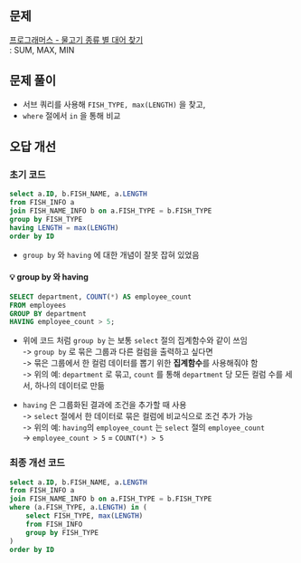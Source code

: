 ## 문제
[프로그래머스 - 물고기 종류 별 대어 찾기](https://school.programmers.co.kr/learn/courses/30/lessons/293261) <br>
: SUM, MAX, MIN

## 문제 풀이
- 서브 쿼리를 사용해 `FISH_TYPE, max(LENGTH)` 을 찾고,
- `where` 절에서 `in` 을 통해 비교

## 오답 개선
### 초기 코드
```sql
select a.ID, b.FISH_NAME, a.LENGTH
from FISH_INFO a 
join FISH_NAME_INFO b on a.FISH_TYPE = b.FISH_TYPE
group by FISH_TYPE
having LENGTH = max(LENGTH)
order by ID
```
- `group by` 와 `having` 에 대한 개념이 잘못 잡혀 있었음

#### 💡 group by 와 having
```sql
SELECT department, COUNT(*) AS employee_count
FROM employees
GROUP BY department
HAVING employee_count > 5;
```
- 위에 코드 처럼 `group by` 는 보통 `select` 절의 집계함수와 같이 쓰임 <br>
  -> `group by` 로 묶은 그룹과 다른 컬럼을 출력하고 싶다면 <br>
  -> 묶은 그룹에서 한 컬럼 데이터를 뽑기 위한 **집계함수**를 사용해줘야 함 <br>
  -> 위의 예: `department` 로 묶고, `count` 를 통해 `department` 당 모든 컬럼 수를 세서, 하나의 데이터로 만듦

- `having` 은 그룹화된 결과에 조건을 추가할 때 사용 <br>
  -> `select` 절에서 한 데이터로 묶은 컬럼에 비교식으로 조건 추가 가능 <br>
  -> 위의 예: `having`의 `employee_count` 는 `select` 절의 `employee_count` <br>
    -> `employee_count > 5` = `COUNT(*) > 5`

### 최종 개선 코드
```sql
select a.ID, b.FISH_NAME, a.LENGTH
from FISH_INFO a 
join FISH_NAME_INFO b on a.FISH_TYPE = b.FISH_TYPE
where (a.FISH_TYPE, a.LENGTH) in (
    select FISH_TYPE, max(LENGTH)
    from FISH_INFO
    group by FISH_TYPE
)
order by ID
```

